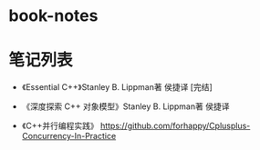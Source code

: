 # book-notes

# 笔记列表

- 《Essential C++》Stanley B. Lippman著 侯捷译 [完结]

- 《深度探索 C++ 对象模型》Stanley B. Lippman著 侯捷译

- 《C++并行编程实践》 https://github.com/forhappy/Cplusplus-Concurrency-In-Practice



